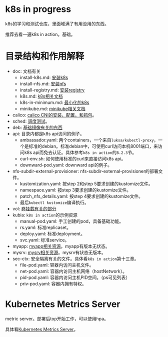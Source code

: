 # k8s in progress

k8s的学习和测试仓库，里面堆满了有用没用的东西。

推荐去看一遍k8s in action。基础。

# 目录结构和作用解释

* doc: 文档有关
  * install-k8s.md: [安装k8s](doc/install-k8s.md)
  * install-nfs.md: [安装nfs](doc/install-nfs.md)
  * install-registry.md: [安装registry](doc/install-registry.md)
  * k8s.md: [k8s相关文档](doc/k8s.md)
  * k8s-in-minimum.md: [最小化的k8s](doc/k8s-in-minimum.md)
  * minikube.md: [minikube相关文档](doc/minikube.md)
* calico: [calico CNI的安装，配置，和抓包](calico/README.md)。
* sched: [调度测试](sched/README.md)。
* deb: [基础镜像有关的东西](deb/)
* api: 目录内都是k8s api访问的例子。
  * ambassador.yaml: 两个containers，一个来自`luksa/kubectl-proxy`，一个是标准的debian。标准debian中，可使用curl访问本机8001端口，来访问k8s api而免去认证。具体参考`k8s in action`的`8.2.3`节。
  * curl-env.sh: 如何使用标准的curl来直接访问k8s api。
  * downward-pod.yaml: downward api的例子。
* nfs-subdir-external-provisioner: nfs-subdir-external-provisioner的部署文件。
  * kustomization.yaml: 按step 2和step 5要求创建的kustomize文件。
  * namespace.yaml: 按step 3要求创建的kustomize文件。
  * patch_nfs_details.yaml: 按step 4要求创建的kustomize文件。
  * 最后`kubectl kustomize`编译执行。
* vol: [卷挂载有关的部分](vol/README.md)
* kubia: `k8s in action`的示例资源
  * manual-pod.yaml: 手工创建的pod，具备基础功能。
  * rs.yaml: 标准replicaset。
  * deploy.yaml: 标准deployment。
  * svc.yaml: 标准service。
* myapp: [myapp相关资源](myapp/README.md)。myapp有版本无状态。
* mysrv: [mysrv相关资源](mysrv/README.md)。mysrv有状态无版本。
* sec-ctx: 安全隔离有关的文件。具体看`k8s in action`第十三章。
  * file-pod.yaml: 容器内访问主机文件。
  * net-pod.yaml: 容器内访问主机网络（hostNetwork）。
  * pid-pod.yaml: 容器内访问主机PID空间。（ps可见列表）
  * priv-pod.yaml: 容器内拥有特权。

# Kubernetes Metrics Server

metric server。部署后top开始工作，可以使用hpa。

具体看[Kubernetes Metrics Server](https://github.com/kubernetes-sigs/metrics-server)。
